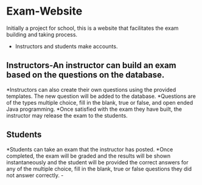# Exam-Website
Initially a project for school, this is a website that facilitates the exam building and taking process.

* Instructors and students make accounts.

## Instructors-An instructor can build an exam based on the questions on the database.
  *Instructors can also create their own questions using the provided templates. The new question will be added to the database.
  *Questions are of the types multiple choice, fill in the blank, true or false, and open ended Java programming.
  *Once satisfied with the exam they have built, the instructor may release the exam to the students.
  
## Students
*Students can take an exam that the instructor has posted.
*Once completed, the exam will be graded and the results will be shown instantaneously and the student will be provided the correct answers for any of the multiple choice, fill in the blank, true or false questions they did not answer correctly.
    -
